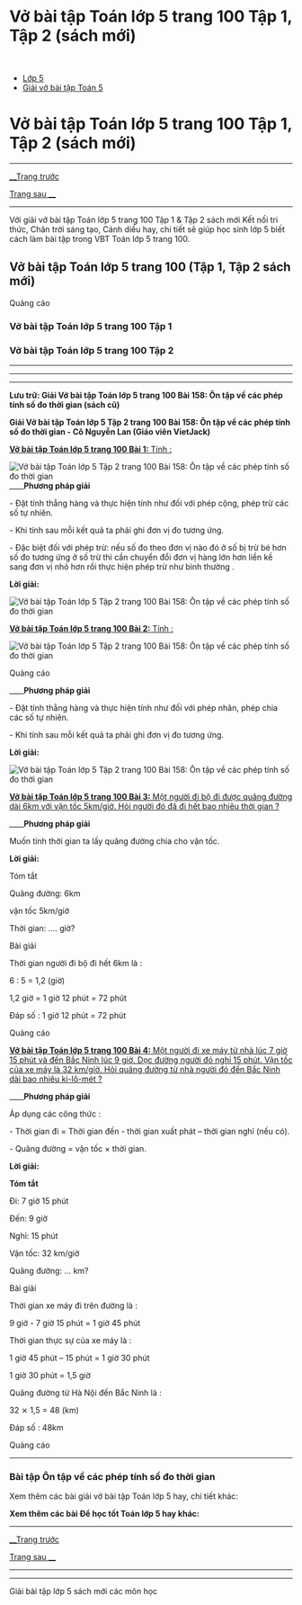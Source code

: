# Vở bài tập Toán lớp 5 trang 100 Tập 1, Tập 2 (sách mới)

﻿

  * [Lớp 5](https://vietjack.com/series/lop-5.jsp)
  * [Giải vở bài tập Toán 5](https://vietjack.com/giai-vo-bai-tap-toan-5/index.jsp)



# Vở bài tập Toán lớp 5 trang 100 Tập 1, Tập 2 (sách mới)

* * *

[__Trang trước](https://vietjack.com/giai-vo-bai-tap-toan-5/bai-157-luyen-tap.jsp)

[Trang sau __](https://vietjack.com/giai-vo-bai-tap-toan-5/bai-159-on-tap-ve-tinh-chu-vi-dien-tich-mot-so-hinh.jsp)

* * *

Với giải vở bài tập Toán lớp 5 trang 100 Tập 1 & Tập 2 sách mới Kết nối tri thức, Chân trời sáng tạo, Cánh diều hay, chi tiết sẽ giúp học sinh lớp 5 biết cách làm bài tập trong VBT Toán lớp 5 trang 100.

## Vở bài tập Toán lớp 5 trang 100 (Tập 1, Tập 2 sách mới)

Quảng cáo

### Vở bài tập Toán lớp 5 trang 100 Tập 1

### Vở bài tập Toán lớp 5 trang 100 Tập 2

* * *

* * *

* * *

**Lưu trữ: Giải Vở bài tập Toán lớp 5 trang 100 Bài 158: Ôn tập về các phép tính số đo thời gian (sách cũ)**

**Giải Vở bài tập Toán lớp 5 Tập 2 trang 100 Bài 158: Ôn tập về các phép tính số đo thời gian - Cô Nguyễn Lan (Giáo viên VietJack)**

[**Vở bài tập Toán lớp 5 trang 100 Bài 1:** Tính : ](https://vietjack.com/giai-vo-bai-tap-toan-5/bai-1-trang-100-vbt-toan-5-tap-2.jsp)

![Vở bài tập Toán lớp 5 Tập 2 trang 100 Bài 158: Ôn tập về các phép tính số đo thời gian](https://vietjack.com/giai-vo-bai-tap-toan-5/images/bai-1-trang-100-vbt-toan-5-tap-2.PNG) ____**Phương pháp giải**

\- Đặt tính thẳng hàng và thực hiện tính như đối với phép cộng, phép trừ các số tự nhiên.

\- Khi tính sau mỗi kết quả ta phải ghi đơn vị đo tương ứng.

\- Đặc biệt đối với phép trừ: nếu số đo theo đơn vị nào đó ở số bị trừ bé hơn số đo tương ứng ở số trừ thì cần chuyển đổi đơn vị hàng lớn hơn liền kề sang đơn vị nhỏ hơn rồi thực hiện phép trừ như bình thường . 

**Lời giải:**

![Vở bài tập Toán lớp 5 Tập 2 trang 100 Bài 158: Ôn tập về các phép tính số đo thời gian](https://vietjack.com/giai-vo-bai-tap-toan-5/images/bai-1-trang-100-vbt-toan-5-tap-2-2.PNG)

[**Vở bài tập Toán lớp 5 trang 100 Bài 2:** Tính : ](https://vietjack.com/giai-vo-bai-tap-toan-5/bai-2-trang-100-vbt-toan-5-tap-2.jsp)

![Vở bài tập Toán lớp 5 Tập 2 trang 100 Bài 158: Ôn tập về các phép tính số đo thời gian](https://vietjack.com/giai-vo-bai-tap-toan-5/images/bai-2-trang-100-vbt-toan-5-tap-2.PNG)

Quảng cáo

____**Phương pháp giải**

\- Đặt tính thẳng hàng và thực hiện tính như đối với phép nhân, phép chia các số tự nhiên.

\- Khi tính sau mỗi kết quả ta phải ghi đơn vị đo tương ứng.

**Lời giải:**

![Vở bài tập Toán lớp 5 Tập 2 trang 100 Bài 158: Ôn tập về các phép tính số đo thời gian](https://vietjack.com/giai-vo-bai-tap-toan-5/images/bai-2-trang-100-vbt-toan-5-tap-2-1.PNG)

[**Vở bài tập Toán lớp 5 trang 100 Bài 3:** Một người đi bộ đi được quãng đường dài 6km với vận tốc 5km/giờ. Hỏi người đó đã đi hết bao nhiêu thời gian ?](https://vietjack.com/giai-vo-bai-tap-toan-5/bai-3-trang-100-vbt-toan-5-tap-2.jsp)

____**Phương pháp giải**

Muốn tính thời gian ta lấy quãng đường chia cho vận tốc. 

**Lời giải:**

Tóm tắt

Quãng đường: 6km

vận tốc 5km/giờ

Thời gian: .... giờ?

Bài giải

Thời gian người đi bộ đi hết 6km là :

6 : 5 = 1,2 (giờ)

1,2 giờ = 1 giờ 12 phút = 72 phút

Đáp số : 1 giờ 12 phút = 72 phút

Quảng cáo

[**Vở bài tập Toán lớp 5 trang 100 Bài 4:** Một người đi xe máy từ nhà lúc 7 giờ 15 phút và đến Bắc Ninh lúc 9 giờ. Dọc đường người đó nghỉ 15 phút. Vận tốc của xe máy là 32 km/giờ. Hỏi quãng đường từ nhà người đó đến Bắc Ninh dài bao nhiêu ki-lô-mét ?](https://vietjack.com/giai-vo-bai-tap-toan-5/bai-4-trang-100-vbt-toan-5-tap-2.jsp)

____**Phương pháp giải**

Áp dụng các công thức :

\- Thời gian đi = Thời gian đến - thời gian xuất phát – thời gian nghỉ (nếu có).

\- Quãng đường = vận tốc × thời gian.

**Lời giải:**

**Tóm tắt**

Đi: 7 giờ 15 phút

Đến: 9 giờ

Nghỉ: 15 phút

Vận tốc: 32 km/giờ

Quãng đường: ... km?

Bài giải

Thời gian xe máy đi trên đường là :

9 giờ - 7 giờ 15 phút = 1 giờ 45 phút

Thời gian thực sự của xe máy là :

1 giờ 45 phút – 15 phút = 1 giờ 30 phút

1 giờ 30 phút = 1,5 giờ

Quãng đường từ Hà Nội đến Bắc Ninh là :

32 ⨯ 1,5 = 48 (km)

Đáp số : 48km

Quảng cáo

* * *

### **Bài tập Ôn tập về các phép tính số đo thời gian**

Xem thêm các bài giải vở bài tập Toán lớp 5 hay, chi tiết khác:

**Xem thêm các bài Để học tốt Toán lớp 5 hay khác:**

* * *

[__Trang trước](https://vietjack.com/giai-vo-bai-tap-toan-5/bai-157-luyen-tap.jsp)

[Trang sau __](https://vietjack.com/giai-vo-bai-tap-toan-5/bai-159-on-tap-ve-tinh-chu-vi-dien-tich-mot-so-hinh.jsp)

* * *

* * *

Giải bài tập lớp 5 sách mới các môn học
